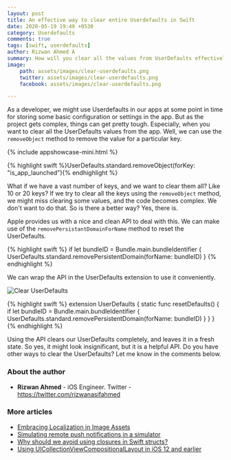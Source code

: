 ```yaml
---
layout: post
title: An effective way to clear entire Userdefaults in Swift
date: 2020-05-19 19:49 +0530
category: Userdefaults
comments: true
tags: [swift, userdefaults]
author: Rizwan Ahmed A
summary: How will you clear all the values from UserDefaults effectively? Well, read the article to find out.
image: 
    path: assets/images/clear-userdefaults.png
    twitter: assets/images/clear-userdefaults.png
    facebook: assets/images/clear-userdefaults.png

---
```

As a developer, we might use Userdefaults in our apps at some point in time for storing some basic configuration or settings in the app. But as the project gets complex, things can get pretty tough. Especially, when you want to clear all the UserDefaults values from the app. Well, we can use the ```removeObject``` method to remove the value for a particular key.

{% include appshowcase-mini.html %}

{% highlight swift %}UserDefaults.standard.removeObject(forKey: "is_app_launched"){% endhighlight %}

What if we have a vast number of keys, and we want to clear them all? Like 10 or 20 keys?  If we try to clear all the keys using the ```removeObject``` method, we might miss clearing some values, and the code becomes complex. We don't want to do that. So is there a better way? Yes, there is.

Apple provides us with a nice and clean API to deal with this. We can make use of the ```removePersistantDomainForName``` method to reset the UserDefaults.

{% highlight swift %}
if let bundleID = Bundle.main.bundleIdentifier {
    UserDefaults.standard.removePersistentDomain(forName: bundleID)
}
{% endhighlight %}

We can wrap the API in the UserDefaults extension to use it conveniently.

![Clear UserDefaults](/blog/assets/images/clear-userdefaults.png)

{% highlight swift %}
extension UserDefaults {
    static func resetDefaults() {
        if let bundleID = Bundle.main.bundleIdentifier {
            UserDefaults.standard.removePersistentDomain(forName: bundleID)
        }
    }
}
{% endhighlight %}

Using the API clears our UserDefaults completely, and leaves it in a fresh state.
So yes, it might look insignificant, but it is a helpful API. Do you have other ways to clear the UserDefaults? Let me know in the comments below.  

### About the author

- **Rizwan Ahmed** - iOS Engineer. Twitter - <https://twitter.com/rizwanasifahmed>

### More articles

- [Embracing Localization in Image Assets](/blog/2020/06/14/embracing-localization-in-image-assets/)
- [Simulating remote push notifications in a simulator](/blog/2020/02/13/simulating-remote-push-notifications-in-a-simulator/)
- [Why should we avoid using closures in Swift structs?](/blog/2020/01/11/why-should-we-avoid-using-closures-in-swift-structs/)
- [Using UICollectionViewCompositionalLayout in iOS 12 and earlier](/blog/2020/03/18/using-uicollectionviewcompositionallayout-in-ios-12-and-earlier/)